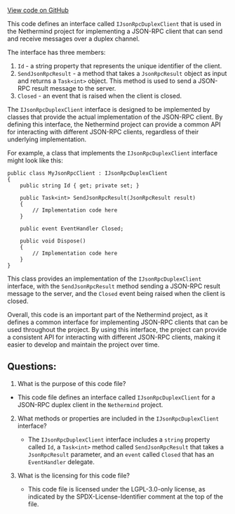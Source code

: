 [View code on GitHub](https://github.com/nethermindeth/nethermind/Nethermind.JsonRpc/IJsonRpcDuplexClient.cs)

This code defines an interface called `IJsonRpcDuplexClient` that is used in the Nethermind project for implementing a JSON-RPC client that can send and receive messages over a duplex channel. 

The interface has three members: 

1. `Id` - a string property that represents the unique identifier of the client.
2. `SendJsonRpcResult` - a method that takes a `JsonRpcResult` object as input and returns a `Task<int>` object. This method is used to send a JSON-RPC result message to the server.
3. `Closed` - an event that is raised when the client is closed.

The `IJsonRpcDuplexClient` interface is designed to be implemented by classes that provide the actual implementation of the JSON-RPC client. By defining this interface, the Nethermind project can provide a common API for interacting with different JSON-RPC clients, regardless of their underlying implementation.

For example, a class that implements the `IJsonRpcDuplexClient` interface might look like this:

```
public class MyJsonRpcClient : IJsonRpcDuplexClient
{
    public string Id { get; private set; }

    public Task<int> SendJsonRpcResult(JsonRpcResult result)
    {
        // Implementation code here
    }

    public event EventHandler Closed;

    public void Dispose()
    {
        // Implementation code here
    }
}
```

This class provides an implementation of the `IJsonRpcDuplexClient` interface, with the `SendJsonRpcResult` method sending a JSON-RPC result message to the server, and the `Closed` event being raised when the client is closed.

Overall, this code is an important part of the Nethermind project, as it defines a common interface for implementing JSON-RPC clients that can be used throughout the project. By using this interface, the project can provide a consistent API for interacting with different JSON-RPC clients, making it easier to develop and maintain the project over time.
## Questions: 
 1. What is the purpose of this code file?
   - This code file defines an interface called `IJsonRpcDuplexClient` for a JSON-RPC duplex client in the `Nethermind` project.

2. What methods or properties are included in the `IJsonRpcDuplexClient` interface?
   - The `IJsonRpcDuplexClient` interface includes a `string` property called `Id`, a `Task<int>` method called `SendJsonRpcResult` that takes a `JsonRpcResult` parameter, and an `event` called `Closed` that has an `EventHandler` delegate.

3. What is the licensing for this code file?
   - This code file is licensed under the LGPL-3.0-only license, as indicated by the SPDX-License-Identifier comment at the top of the file.